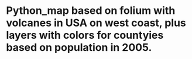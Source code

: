 # Python_map based on folium with volcanes in USA on west coast, plus layers with colors for countyies based on population in 2005. 

